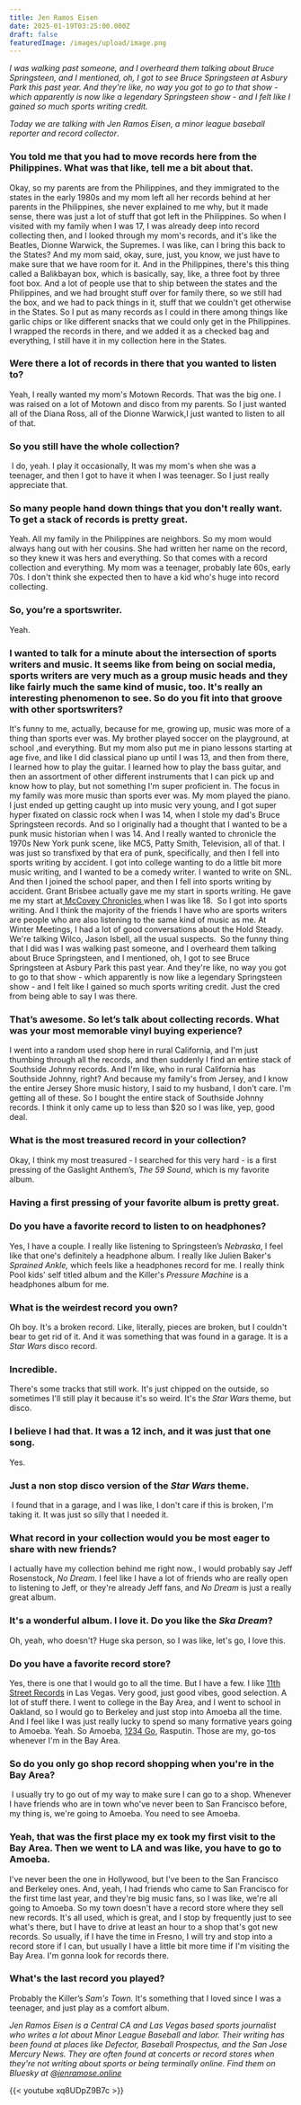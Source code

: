 ```yaml
---
title: Jen Ramos Eisen
date: 2025-01-19T03:25:00.000Z
draft: false
featuredImage: /images/upload/image.png
---
```

 *I was walking past someone, and I overheard them talking about Bruce Springsteen, and I mentioned, oh, I got to see Bruce Springsteen at Asbury Park this past year. And they're like, no way you got to go to that show - which apparently is now like a legendary Springsteen show - and I felt like I gained so much sports writing credit.*

*<!--more-->*

*Today we are talking with Jen Ramos Eisen, a minor league baseball reporter and record collector*.

### You told me that you had to move records here from the Philippines. What was that like, tell me a bit about that.

Okay, so my parents are from the Philippines, and they immigrated to the states in the early 1980s and my mom left all her records behind at her parents in the Philippines, she never explained to me why, but it made sense, there was just a lot of stuff that got left in the Philippines. So when I visited with my family when I was 17, I was already deep into record collecting then, and I looked through my mom's records, and it's like the Beatles, Dionne Warwick, the Supremes. I was like, can I bring this back to the States? And my mom said, okay, sure, just, you know, we just have to make sure that we have room for it. And in the Philippines, there's this thing called a Balikbayan box, which is basically, say, like, a three foot by three foot box. And a lot of people use that to ship between the states and the Philippines, and we had brought stuff over for family there, so we still had the box, and we had to pack things in it, stuff that we couldn't get otherwise in the States. So I put as many records as I could in there among things like garlic chips or like different snacks that we could only get in the Philippines. I wrapped the records in there, and we added it as a checked bag and everything, I still have it in my collection here in the States. 

### Were there a lot of records in there that you wanted to listen to?

Yeah, I really wanted my mom's Motown Records. That was the big one. I was raised on a lot of Motown and disco from my parents. So I just wanted all of the Diana Ross, all of the Dionne Warwick,I just wanted to listen to all of that. 

### So you still have the whole collection?

 I do, yeah. I play it occasionally, It was my mom's when she was a teenager, and then I got to have it when I was teenager. So I just really appreciate that.

### So many people hand down things that you don't really want. To get a stack of records is pretty great.

Yeah. All my family in the Philippines are neighbors. So my mom would always hang out with her cousins. She had written her name on the record, so they knew it was hers and everything. So that comes with a record collection and everything. My mom was a teenager, probably late 60s, early 70s. I don't think she expected then to have a kid who's huge into record collecting.

### So, you’re a sportswriter.

Yeah.

### I wanted to talk for a minute about the intersection of sports writers and music. It seems like from being on social media, sports writers are very much as a group music heads and they like fairly much the same kind of music, too. It's really an interesting phenomenon to see. So do you fit into that groove with other sportswriters?

It's funny to me, actually, because for me, growing up, music was more of a thing than sports ever was. My brother played soccer on the playground, at school ,and everything. But my mom also put me in piano lessons starting at age five, and like I did classical piano up until I was 13, and then from there, I learned how to play the guitar. I learned how to play the bass guitar, and then an assortment of other different instruments that I can pick up and  know how to play, but not something I'm super proficient in. The focus in my family was more music than sports ever was. My mom played the piano. I just ended up getting caught up into music very young, and I got super hyper fixated on classic rock when I was 14, when I stole my dad's Bruce Springsteen records. And so I originally had a thought that I wanted to be a punk music historian when I was 14. And I really wanted to chronicle the 1970s New York punk scene, like MC5, Patty Smith, Television, all of that. I was just so transfixed by that era of punk, specifically, and then I fell into sports writing by accident. I got into college wanting to do a little bit more music writing, and I wanted to be a comedy writer. I wanted to write on SNL. And then I joined the school paper, and then I fell into sports writing by accident. Grant Brisbee actually gave me my start in sports writing. He gave me my start at[ McCovey Chronicles ](https://www.mccoveychronicles.com/)when I was like 18.  So I got into sports writing. And I think the majority of the friends I have who are sports writers are people who are also listening to the same kind of music as me. At Winter Meetings, I had a lot of good conversations about the Hold Steady. We're talking Wilco, Jason Isbell, all the usual suspects.  So the funny thing that I did was I was walking past someone, and I overheard them talking about Bruce Springsteen, and I mentioned, oh, I got to see Bruce Springsteen at Asbury Park this past year. And they're like, no way you got to go to that show - which apparently is now like a legendary Springsteen show - and I felt like I gained so much sports writing credit. Just the cred from being able to say I was there.

### That’s awesome. So let’s talk about collecting records. What was your most memorable vinyl buying experience?

I went into a random used shop here in rural California, and I'm just thumbing through all the records, and then suddenly I find an entire stack of Southside Johnny records. And I'm like, who in rural California has Southside Johnny, right? And because my family's from Jersey, and I know the entire Jersey Shore music history, I said to my husband, I don't care. I'm getting all of these. So I bought the entire stack of Southside Johnny records. I think it only came up to less than $20 so I was like, yep, good deal.

### What is the most treasured record in your collection?

Okay, I think my most treasured - I searched for this very hard - is a first pressing of the Gaslight Anthem’s, *The 59 Sound*, which is my favorite album. 

### Having a first pressing of your favorite album is pretty great.

### Do you have a favorite record to listen to on headphones? 

Yes, I have a couple. I really like listening to Springsteen’s *Nebraska*, I feel like that one's definitely a headphone album. I really like Julien Baker's *Sprained Ankle,* which feels like a headphones record for me. I really think Pool kids' self titled album and the Killer's *Pressure Machine* is a headphones album for me.

### What is the weirdest record you own?

Oh boy. It's a broken record. Like, literally, pieces are broken, but I couldn't bear to get rid of it. And it was something that was found in a garage. It is a *Star Wars* disco record. 

### Incredible.

There's some tracks that still work. It's just chipped on the outside, so sometimes I'll still play it because it's so weird. It's the *Star Wars* theme, but disco.

### I believe I had that. It was a 12 inch, and it was just that one song.

Yes.

### Just a non stop disco version of the *Star Wars* theme.

 I found that in a garage, and I was like, I don't care if this is broken, I'm taking it. It was just so silly that I needed it.

### What record in your collection would you be most eager to share with new friends? 

I actually have my collection behind me right now., I would probably say Jeff Rosenstock, *No Dream*. I feel like I have a lot of friends who are really open to listening to Jeff, or they're already Jeff fans, and *No Dream* is just a really great album.

### It's a wonderful album. I love it. Do you like the *Ska Dream*?

Oh, yeah, who doesn't? Huge ska person, so I was like, let's go, I love this.

### Do you have a favorite record store?

Yes, there is one that I would go to all the time. But I have a few. I like [11th Street Records](https://www.instagram.com/11thstreetrecords/?hl=en) in Las Vegas. Very good, just good vibes, good selection. A lot of stuff there. I went to college in the Bay Area, and I went to school in Oakland, so I would go to Berkeley and just stop into Amoeba all the time. And I feel like I was just really lucky to spend so many formative years going to Amoeba. Yeah. So Amoeba, [1234 Go](https://1234gorecords.com/), Rasputin. Those are my, go-tos whenever I'm in the Bay Area.

### So do you only go shop record shopping when you're in the Bay Area?

 I usually try to go out of my way to make sure I can go to a shop. Whenever I have friends who are in town who've never been to San Francisco before, my thing is, we're going to Amoeba. You need to see Amoeba.

### Yeah, that was the first place my ex took my first visit to the Bay Area. Then we went to LA and was like, you have to go to Amoeba. 

I​​'ve never been the one in Hollywood, but I've been to the San Francisco and Berkeley ones. And, yeah, I had friends who came to San Francisco for the first time last year, and they're big music fans, so I was like, we're all going to Amoeba. So my town doesn't have a record store where they sell new records. It's all used, which is great, and I stop by frequently just to see what's there, but I have to drive at least an hour to a shop that's got new records. So usually, if I have the time in Fresno, I will try and stop into a record store if I can, but usually I have a little bit more time if I'm visiting the Bay Area. I'm gonna look for records there. 

### What's the last record you played?

Probably the Killer’s *Sam's Town.* It's something that I loved since I was a teenager, and just play as a comfort album.

*Jen Ramos Eisen is a Central CA and Las Vegas based sports journalist who writes a lot about Minor League Baseball and labor. Their writing has been found at places like Defector, Baseball Prospectus, and the San Jose Mercury News. They are often found at concerts or record stores when they're not writing about sports or being terminally online. Find them on Bluesky at [@jenramose.online](<>)*

{{< youtube xq8UDpZ9B7c >}}

